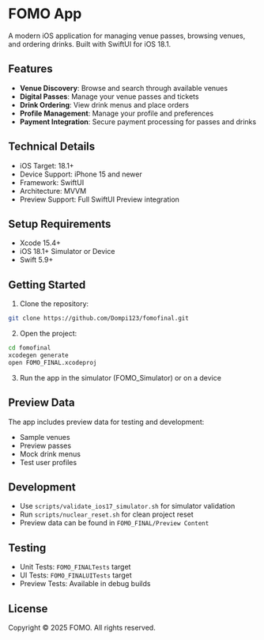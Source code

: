 # FOMO App

A modern iOS application for managing venue passes, browsing venues, and ordering drinks. Built with SwiftUI for iOS 18.1.

## Features

- **Venue Discovery**: Browse and search through available venues
- **Digital Passes**: Manage your venue passes and tickets
- **Drink Ordering**: View drink menus and place orders
- **Profile Management**: Manage your profile and preferences
- **Payment Integration**: Secure payment processing for passes and drinks

## Technical Details

- iOS Target: 18.1+
- Device Support: iPhone 15 and newer
- Framework: SwiftUI
- Architecture: MVVM
- Preview Support: Full SwiftUI Preview integration

## Setup Requirements

- Xcode 15.4+
- iOS 18.1+ Simulator or Device
- Swift 5.9+

## Getting Started

1. Clone the repository:
```bash
git clone https://github.com/Dompi123/fomofinal.git
```

2. Open the project:
```bash
cd fomofinal
xcodegen generate
open FOMO_FINAL.xcodeproj
```

3. Run the app in the simulator (FOMO_Simulator) or on a device

## Preview Data

The app includes preview data for testing and development:
- Sample venues
- Preview passes
- Mock drink menus
- Test user profiles

## Development

- Use `scripts/validate_ios17_simulator.sh` for simulator validation
- Run `scripts/nuclear_reset.sh` for clean project reset
- Preview data can be found in `FOMO_FINAL/Preview Content`

## Testing

- Unit Tests: `FOMO_FINALTests` target
- UI Tests: `FOMO_FINALUITests` target
- Preview Tests: Available in debug builds

## License

Copyright © 2025 FOMO. All rights reserved. 
